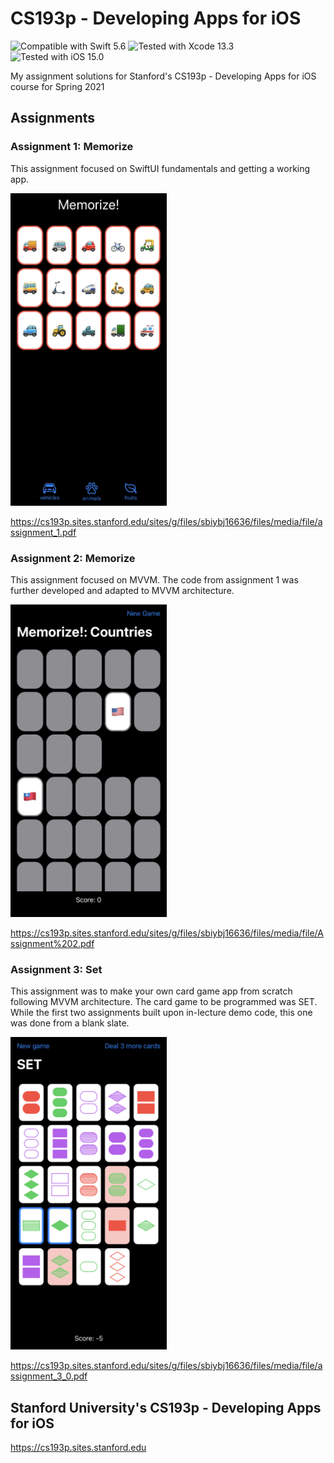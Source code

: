 # CS193p - Developing Apps for iOS
![Compatible with Swift 5.6][swift-version]
![Tested with Xcode 13.3][xcode-version]
![Tested with iOS 15.0][ios-version]

My assignment solutions for Stanford's CS193p - Developing Apps for iOS course for Spring 2021

## Assignments

### Assignment 1: Memorize

This assignment focused on SwiftUI fundamentals and getting a working app.

<img src="Assignment 1/preview.jpg" height="500">

https://cs193p.sites.stanford.edu/sites/g/files/sbiybj16636/files/media/file/assignment_1.pdf

### Assignment 2: Memorize

This assignment focused on MVVM. The code from assignment 1 was further developed and adapted
to MVVM architecture.

<img src="Assignment 2/preview.jpg" height="500">

https://cs193p.sites.stanford.edu/sites/g/files/sbiybj16636/files/media/file/Assignment%202.pdf

### Assignment 3: Set

This assignment was to make your own card game app from scratch following MVVM architecture.
The card game to be programmed was SET. While the first two assignments built upon in-lecture
demo code, this one was done from a blank slate.

<img src="Assignment 3/preview.jpg" height="500">

https://cs193p.sites.stanford.edu/sites/g/files/sbiybj16636/files/media/file/assignment_3_0.pdf

## Stanford University's CS193p - Developing Apps for iOS
https://cs193p.sites.stanford.edu

[swift-version]: https://img.shields.io/badge/Swift-5.6-green.svg
[xcode-version]: https://img.shields.io/badge/Xcode-13.3-green.svg
[ios-version]: https://img.shields.io/badge/iOS-15.0-green.svg
